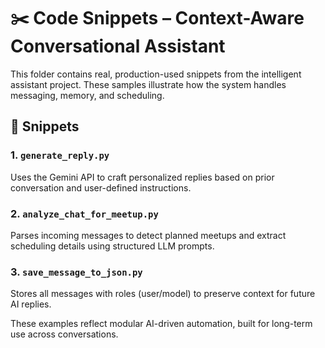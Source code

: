 # ✂️ Code Snippets – Context-Aware Conversational Assistant

This folder contains real, production-used snippets from the intelligent assistant project. These samples illustrate how the system handles messaging, memory, and scheduling.

## 📌 Snippets

### 1. `generate_reply.py`
Uses the Gemini API to craft personalized replies based on prior conversation and user-defined instructions.

### 2. `analyze_chat_for_meetup.py`
Parses incoming messages to detect planned meetups and extract scheduling details using structured LLM prompts.

### 3. `save_message_to_json.py`
Stores all messages with roles (user/model) to preserve context for future AI replies.

These examples reflect modular AI-driven automation, built for long-term use across conversations.
